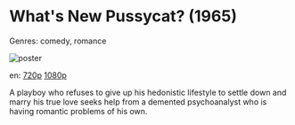 # What's New Pussycat? (1965)

Genres: comedy, romance

![poster](http://image.tmdb.org/t/p/w500/5QsTdfGULylwm5RNSXAdZuqYcgo.jpg)

en:
  [720p](magnet:?xt=urn:btih:6E0BFDDF84295826EC40546785E1A45EAB186EC6&tr=udp://glotorrents.pw:6969/announce&tr=udp://tracker.opentrackr.org:1337/announce&tr=udp://torrent.gresille.org:80/announce&tr=udp://tracker.openbittorrent.com:80&tr=udp://tracker.coppersurfer.tk:6969&tr=udp://tracker.leechers-paradise.org:6969&tr=udp://p4p.arenabg.ch:1337&tr=udp://tracker.internetwarriors.net:1337)
  [1080p](magnet:?xt=urn:btih:5A57C9DD8197B470A60A200182AAC656683807C9&tr=udp://glotorrents.pw:6969/announce&tr=udp://tracker.opentrackr.org:1337/announce&tr=udp://torrent.gresille.org:80/announce&tr=udp://tracker.openbittorrent.com:80&tr=udp://tracker.coppersurfer.tk:6969&tr=udp://tracker.leechers-paradise.org:6969&tr=udp://p4p.arenabg.ch:1337&tr=udp://tracker.internetwarriors.net:1337)
  


A playboy who refuses to give up his hedonistic lifestyle to settle down and marry his true love seeks help from a demented psychoanalyst who is having romantic problems of his own.
